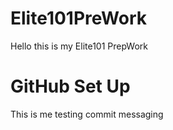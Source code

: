 # Elite101PreWork

Hello this is my Elite101 PrepWork

# GitHub Set Up

This is me testing commit messaging
